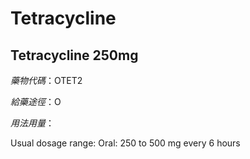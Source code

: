 # Tetracycline

## Tetracycline 250mg

_藥物代碼_：OTET2

_給藥途徑_：O

_用法用量_：

Usual dosage range: Oral: 250 to 500 mg every 6 hours

